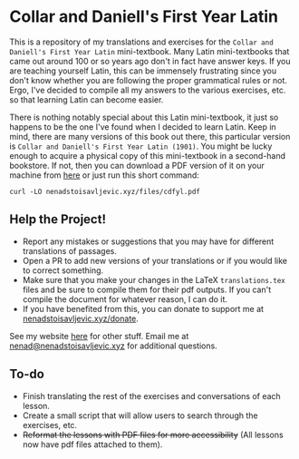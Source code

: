 # Collar and Daniell's First Year Latin

This is a repository of my translations and exercises for the `Collar and Daniell's First Year Latin` mini-textbook. Many Latin mini-textbooks that came out around 100 or so years ago don't in fact have answer keys. If you are teaching yourself Latin, this can be immensely frustrating since you don't know whether you are following the proper grammatical rules or not. Ergo, I've decided to compile all my answers to the various exercises, etc. so that learning Latin can become easier.

There is nothing notably special about this Latin mini-textbook, it just so happens to be the one I've found when I decided to learn Latin. Keep in mind, there are many versions of this book out there, this particular version is `Collar and Daniell's First Year Latin (1901)`. You might be lucky enough to acquire a physical copy of this mini-textbook in a second-hand bookstore. If not, then you can download a PDF version of it on your machine from [here](https://nenadstoisavljevic.xyz/files/cdfyl.pdf) or just run this short command:

```
curl -LO nenadstoisavljevic.xyz/files/cdfyl.pdf
```

## Help the Project!

- Report any mistakes or suggestions that you may have for different translations of passages.
- Open a PR to add new versions of your translations or if you would like to correct something.
- Make sure that you make your changes in the LaTeX `translations.tex` files and be sure to compile them for their pdf outputs. If you can't compile the document for whatever reason, I can do it.
- If you have benefited from this, you can donate to support me at [nenadstoisavljevic.xyz/donate](https://nenadstoisavljevic.xyz/donate.html).

See my website [here](https://nenadstoisavljevic.xyz) for other stuff. Email me at [nenad@nenadstoisavljevic.xyz](mailto:nenad@nenadstoisavljevic.xyz) for additional questions.

## To-do

- Finish translating the rest of the exercises and conversations of each lesson.
- Create a small script that will allow users to search through the exercises, etc.
- ~~Reformat the lessons with PDF files for more accessibility~~ (All lessons now have pdf files attached to them).
